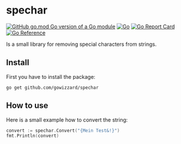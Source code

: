 # spechar

[![GitHub go.mod Go version of a Go module](https://img.shields.io/github/go-mod/go-version/gowizzard/spechar.svg)](https://golang.org/) [![Go](https://github.com/gowizzard/spechar/actions/workflows/go.yml/badge.svg)](https://github.com/gowizzard/spechar/actions/workflows/go.yml) [![Go Report Card](https://goreportcard.com/badge/github.com/gowizzard/spechar)](https://goreportcard.com/report/github.com/gowizzard/spechar) [![Go Reference](https://pkg.go.dev/badge/github.com/gowizzard/spechar.svg)](https://pkg.go.dev/github.com/gowizzard/spechar)

Is a small library for removing special characters from strings.

## Install

First you have to install the package:

```console
go get github.com/gowizzard/spechar
```

## How to use

Here is a small example how to convert the string:

```go
convert := spechar.Convert("{Mein Test&!}")
fmt.Println(convert)
```
